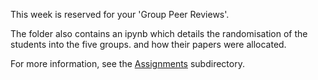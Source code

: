 This week is reserved for your 'Group Peer Reviews'.

The folder also contains an ipynb which details the randomisation of the students into the five groups. and how their papers were allocated.

For more information, see the [Assignments](https://github.com/crahal/Intro_to_SDS/new/main/Assignments) subdirectory.
